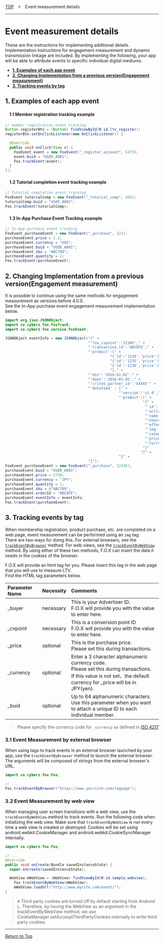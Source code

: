 [TOP](../../README.md)　>　Event measurement details

---

# Event measurement details

These are the instructions for implementing additional details. <br>
Implementation instructions for engagement measurement and dynamic transmission linkage are included. By implementing the following, your app will be able to attribute events to specific individual digital mediums.

* **[1. Examples of each app event](#each_event_sample)**
* **[2. Changing Implementation from a previous version(Engagement measurement)](#continuity)**
* **[3. Tracking events by tag](#track_by_tag)**

<div id="each_event_sample"></div>

## 1. Examples of each app event

#### 　1.1 Member registration tracking example

```java
// member registration event tracking
Button registerBtn = (Button) findViewById(R.id.ltv_register);
registerBtn.setOnClickListener(new OnClickListener() {

  @Override
  public void onClick(View v) {
    FoxEvent event = new FoxEvent("_register_account", 5473);
    event.buid = "USER_A001";
    Fox.trackEvent(event);
  }
});
```

#### 　1.2 Tutorial completion event tracking example

```java
// Tutorial completion event tracking
FoxEvent tutorialComp = new FoxEvent("_tutorial_comp", 456);
tutorialComp.buid = "USER_A001";
Fox.trackEvent(tutorialComp);
```

#### 　1.3 In-App Purchase Event Tracking example

```java
// In-App purchase event tracking
FoxEvent purchaseEvent = new FoxEvent("_purchase", 123);
purchaseEvent.price = 1.2;
purchaseEvent.currency = "USD";
purchaseEvent.buid = "USER_A001";
purchaseEvent.sku = "ABC789";
purchaseEvent.quantity = 2;
Fox.trackEvent(purchaseEvent);
```

<div id="continuity"></div>

## 2. Changing Implementation from a previous version(Engagement measurement)

It is possible to continue using the same methods for engagement measurement as versions before 4.0.0.<br>
See the In-App purchase event engagement measurement implementation below.

```java
import org.json.JSONObject;
import co.cyberz.fox.FoxTrack;
import co.cyberz.fox.service.FoxEvent;

JSONObject eventInfo = new JSONObject("{" +
                                      "'fox_cvpoint':'12345'," +
                                      "'transaction_id':'ABCDFE’," +
                                      "'product':[" +
                                                "{'id':'1234','price':550,'quantity':1}," +
                                                "{'id':'1235','price':550,'quantity':2}," +
                                                "{'id':'1236','price':550,'quantity':2}" +
                                                "]," +
                                      "'din':'2016-01-02'," +
                                      "'dout':'2016-01-05'," +
                                      "'criteo_partner_id':'XXXXX'" +
                                      "'datafeed' : {" +
                                                    "'version':'v1.0'," +
                                                    "'product':[" +
                                                               "{" +
                                                                "'id':'12345'" +
                                                                "'action':'U'" +
                                                                "'name':'icecreame'" +
                                                                "'expire':'2016-10-31'" +
                                                                "'effective':'2016-04-01'" +
                                                                "'img':'http://pngimg.com/upload/ice_cream_PNG5099.png'" +
                                                                "'category1':'food'" +
                                                                "'price':'2750'" +
                                                                "'currency':'JPY'"
                                                               "}"
                                                              "]" +
                                                    "}" +
                                      "}");
FoxEvent purchaseEvent = new FoxEvent("_purchase", 12345);
purchaseEvent.buid = "USER_A001";
purchaseEvent.price = 2750;
purchaseEvent.currency = "JPY";
purchaseEvent.quantity = 1;
purchaseEvent.sku = @"ABC789";
purchaseEvent.orderId = "ABCDFE";
purchaseEvent.eventInfo = eventInfo;
Fox.trackEvent(purchaseEvent);
```

<div id="track_by_tag"></div>

## 3. Tracking events by tag

When membership registration, product purchase, etc. are completed on a web page, event measurement can be performed using an `img` tag.<br>
There are two ways for doing this.
For external browsers, see the [`trackEventByBrowser`](../sdk_api/README.md#fox) method.
For web views, see the [`trackEventByWebView`](../sdk_api/README.md#fox) method.
By using either of these two methods, F.O.X can insert the data it needs in the cookies of the browser.

F.O.X will provide an html tag for you. Please insert this tag in the web page that you will use to measure LTV. <br>
Find the HTML tag parameters below.

|Parameter Name|Necessity|Comments|
|:-----|:-----|:-----|
|_buyer|necessary|This is your Advertiser ID.<br />F.O.X will provide you with the value to enter here.|
|_cvpoint|necessary|This is a conversion point ID<br/>F.O.X will provide you with the value to enter here.|
|_price|optional|This is the purchase price.<br> Please set this during transactions.|
|_currency|optional|Enter a 3 character alphanumeric currency code.<br>Please set this during transactions.<br />If this value is not set、the default currency for _price will be in JPY(yen).|
|_buid|optional|Up to 64 alphanumeric characters.<br />Use this parameter when you want to attach a unique ID to each individual member.|

> Please specify the currency code for `_currency` as defined in [ISO 4217](https://en.wikipedia.org/wiki/ISO_4217)


<div id="track_by_browser"></div>

### 3.1 Event Measurement by external browser

When using tags to track events in an external browser launched by your app, use the `trackEventByBrowser` method to launch the external browser.<br>
The arguments will be composed of strings from the external browser's URL.

```java
import co.cyberz.fox.Fox;

// ...
Fox.trackEventByBrowser("https://www.yoursite.com/tagpage");
```

<div id="track_by_webview"></div>

### 3.2 Event Measurement by web view

When managing user screen transitions with a web view, use the `trackEventByWebView` method to track events. Run the following code when initializing the web view.
Make sure that `trackEventByWebView` is run every time a web view is created or destroyed. Cookies will be set using android.webkit.CookieManager and android.webkit.CookieSyncManager internally.

```java
import co.cyberz.fox.Fox;

// ...
@Override
public void onCreate(Bundle savedInstanceState) {
  super.onCreate(savedInstanceState);

  WebView mWebView = (WebView) findViewById(R.id.sample_webview);
	Fox.trackEventByWebView(mWebView);
	mWebView.loadUrl("http://www.mysite.com/event/");
}
```
> ※ Third party cookies are turned off by default starting from Android L. Therefore, by having the WebView as an argument in the trackEventByWebView method, we use CookieManager.setAccesptThirdPartyCookies internally to write third party cookies.


---
[Return to Top](../../README.md)
